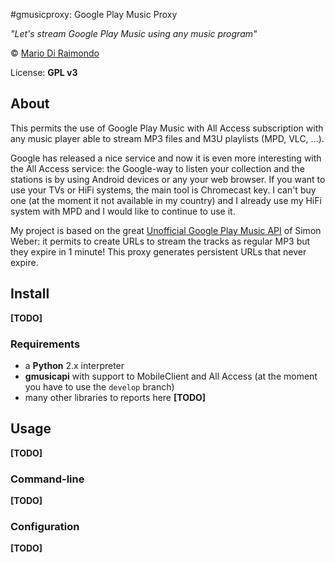 #gmusicproxy: Google Play Music Proxy

*"Let's stream Google Play Music using any music program"*

© [Mario Di Raimondo](mario.diraimondo@gmail.com)

License: **GPL v3**


## About
This permits the use of Google Play Music with All Access subscription with any music player able to stream MP3 files and M3U playlists (MPD, VLC, ...). 

Google has released a nice service and now it is even more interesting with the All Access service: the Google-way to listen your collection and the stations is by using Android devices or any your web browser. If you want to use your TVs or HiFi systems, the main tool is Chromecast key. I can't buy one (at the moment it not available in my country) and I already use my HiFi system with MPD and I would like to continue to use it.

My project is based on the great [Unofficial Google Play Music API][1] of Simon Weber: it permits to create URLs to stream the tracks as regular MP3 but they expire in 1 minute! This proxy generates persistent URLs that never expire.

## Install
**[TODO]**
### Requirements
- a **Python** 2.x interpreter
- **gmusicapi** with support to MobileClient and All Access (at the moment you have to use the `develop` branch)
- many other libraries to reports here **[TODO]**

## Usage 
**[TODO]**
### Command-line
**[TODO]**
### Configuration
**[TODO]**

[1]: https://github.com/simon-weber/Unofficial-Google-Music-API



